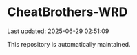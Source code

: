 # CheatBrothers-WRD

Last updated: 2025-06-29 02:51:09

This repository is automatically maintained.
